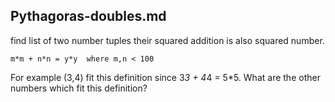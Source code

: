## Pythagoras-doubles.md

find list of two number tuples their squared addition is also squared number.

	m*m + n*n = y*y  where m,n < 100

For example (3,4) fit this definition since 3*3 + 4*4 = 5*5.
What are the other numbers which fit this definition?


